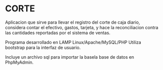 # CORTE
Aplicacion que sirve para llevar el registro del corte de caja diario, considera contar el efectivo, gastos, 
tarjeta, y hace la reconciliacion contra las cantidades reportadas por el sistema de ventas.


Programa desarrollado en LAMP   Linux/Apache/MySQL/PHP
Utiliza bootstrap para la interfaz de usuario.

Incluye un archivo sql para importar la basela base de datos en PhpMyAdmin.
